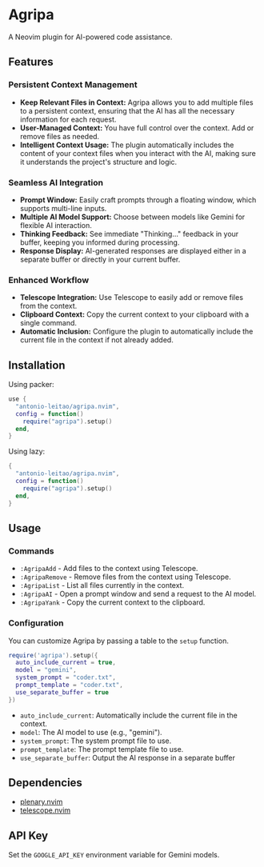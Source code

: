 # Agripa

A Neovim plugin for AI-powered code assistance.

## Features

### Persistent Context Management
- **Keep Relevant Files in Context:** Agripa allows you to add multiple files to a persistent context, ensuring that the AI has all the necessary information for each request.
- **User-Managed Context:** You have full control over the context. Add or remove files as needed.
- **Intelligent Context Usage:** The plugin automatically includes the content of your context files when you interact with the AI, making sure it understands the project's structure and logic.

### Seamless AI Integration
- **Prompt Window:** Easily craft prompts through a floating window, which supports multi-line inputs.
- **Multiple AI Model Support:** Choose between models like Gemini for flexible AI interaction.
- **Thinking Feedback:** See immediate "Thinking..." feedback in your buffer, keeping you informed during processing.
- **Response Display:** AI-generated responses are displayed either in a separate buffer or directly in your current buffer.

### Enhanced Workflow
- **Telescope Integration:** Use Telescope to easily add or remove files from the context.
- **Clipboard Context:** Copy the current context to your clipboard with a single command.
- **Automatic Inclusion:** Configure the plugin to automatically include the current file in the context if not already added.

## Installation

Using packer:
```lua
use {
  "antonio-leitao/agripa.nvim",
  config = function()
    require("agripa").setup()
  end,
}
```
Using lazy:
```lua
{
  "antonio-leitao/agripa.nvim",
  config = function()
    require("agripa").setup()
  end,
}
```

## Usage

### Commands
-   `:AgripaAdd` - Add files to the context using Telescope.
-   `:AgripaRemove` - Remove files from the context using Telescope.
-   `:AgripaList` - List all files currently in the context.
-   `:AgripaAI` - Open a prompt window and send a request to the AI model.
-   `:AgripaYank` - Copy the current context to the clipboard.

### Configuration
You can customize Agripa by passing a table to the `setup` function.

```lua
require('agripa').setup({
  auto_include_current = true,
  model = "gemini",
  system_prompt = "coder.txt",
  prompt_template = "coder.txt",
  use_separate_buffer = true
})
```

-   `auto_include_current`: Automatically include the current file in the context.
-   `model`: The AI model to use (e.g., "gemini").
-   `system_prompt`: The system prompt file to use.
-   `prompt_template`: The prompt template file to use.
-   `use_separate_buffer`: Output the AI response in a separate buffer

## Dependencies

-   [plenary.nvim](https://github.com/nvim-lua/plenary.nvim)
-   [telescope.nvim](https://github.com/nvim-telescope/telescope.nvim)

## API Key
Set the `GOOGLE_API_KEY` environment variable for Gemini models.
